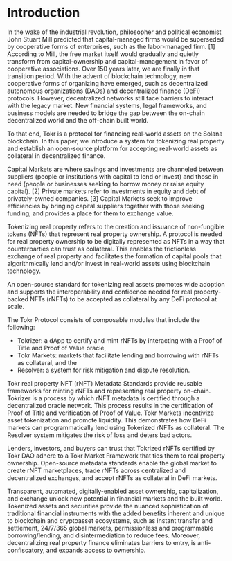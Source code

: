 # Introduction

In the wake of the industrial revolution, philosopher and political economist John Stuart Mill predicted that capital-managed firms would be superseded by cooperative forms of enterprises, such as the labor-managed firm. \[1] According to Mill, the free market itself would gradually and quietly transform from capital-ownership and capital-management in favor of cooperative associations. Over 150 years later, we are finally in that transition period. With the advent of blockchain technology, new cooperative forms of organizing have emerged, such as decentralized autonomous organizations (DAOs) and decentralized finance (DeFi) protocols. However, decentralized networks still face barriers to interact with the legacy market. New financial systems, legal frameworks, and business models are needed to bridge the gap between the on-chain decentralized world and the off-chain built world.

To that end, Tokr is a protocol for financing real-world assets on the Solana blockchain. In this paper, we introduce a system for tokenizing real property and establish an open-source platform for accepting real-world assets as collateral in decentralized finance.&#x20;

Capital Markets are where savings and investments are channeled between suppliers (people or institutions with capital to lend or invest) and those in need (people or businesses seeking to borrow money or raise equity capital). \[2] Private markets refer to investments in equity and debt of privately-owned companies. \[3] Capital Markets seek to improve efficiencies by bringing capital suppliers together with those seeking funding, and provides a place for them to exchange value.&#x20;

Tokenizing real property refers to the creation and issuance of non-fungible tokens (NFTs) that represent real property ownership. A protocol is needed for real property ownership to be digitally represented as NFTs in a way that counterparties can trust as collateral. This enables the frictionless exchange of real property and facilitates the formation of capital pools that algorithmically lend and/or invest in real-world assets using blockchain technology.&#x20;

An open-source standard for tokenizing real assets promotes wide adoption and supports the interoperability and confidence needed for real property-backed NFTs (rNFTs) to be accepted as collateral by any DeFi protocol at scale.

The Tokr Protocol consists of composable modules that include the following:&#x20;

* Tokrizer: a dApp to certify and mint rNFTs by interacting with a Proof of Title and Proof of Value oracle,&#x20;
* Tokr Markets: markets that facilitate lending and borrowing with rNFTs as collateral, and the
* Resolver: a system for risk mitigation and dispute resolution.

Tokr real property NFT (rNFT) Metadata Standards provide reusable frameworks for minting rNFTs and representing real property on-chain. Tokrizer is a process by which rNFT metadata is certified through a decentralized oracle network. This process results in the certification of Proof of Title and verification of Proof of Value. Tokr Markets incentivize asset tokenization and promote liquidity. This demonstrates how DeFi markets can programmatically lend using Tokerized rNFTs as collateral. The Resolver system mitigates the risk of loss and deters bad actors.

Lenders, investors, and buyers can trust that Tokrized rNFTs certified by Tokr DAO adhere to a Tokr Market Framework that ties them to real property ownership. Open-source metadata standards enable the global market to create rNFT marketplaces, trade rNFTs across centralized and decentralized exchanges, and accept rNFTs as collateral in DeFi markets.

Transparent, automated, digitally-enabled asset ownership, capitalization, and exchange unlock new potential in financial markets and the built world. Tokenized assets and securities provide the nuanced sophistication of traditional financial instruments with the added benefits inherent and unique to blockchain and cryptoasset ecosystems, such as instant transfer and settlement, 24/7/365 global markets, permissionless and programmable borrowing/lending, and disintermediation to reduce fees. Moreover, decentralizing real property finance eliminates barriers to entry, is anti-confiscatory, and expands access to ownership.
